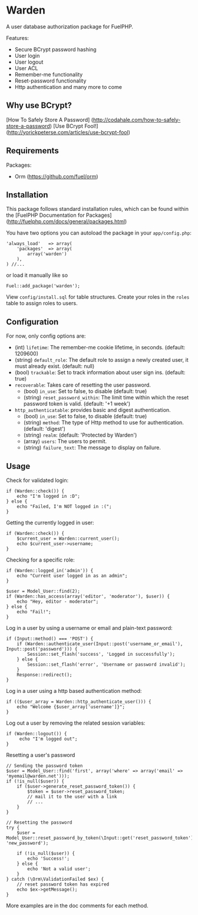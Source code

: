 # Warden

A user database authorization package for FuelPHP.

Features:

+ Secure BCrypt password hashing
+ User login
+ User logout
+ User ACL
+ Remember-me functionality
+ Reset-password functionality
+ Http authentication
and many more to come

## Why use BCrypt?

[How To Safely Store A Password] (http://codahale.com/how-to-safely-store-a-password)
[Use BCrypt Fool!] (http://yorickpeterse.com/articles/use-bcrypt-fool)

## Requirements

Packages:

+ Orm (https://github.com/fuel/orm)

## Installation

This package follows standard installation rules, which can be found within the [FuelPHP Documentation for Packages] (http://fuelphp.com/docs/general/packages.html)

You have two options you can autoload the package in your `app/config.php`:

    'always_load'	=> array(
        'packages'	=> array(
            array('warden')
        ),
    ) //...

or load it manually like so

    Fuel::add_package('warden');

View `config/install.sql` for table structures.
Create your roles in the `roles` table to assign roles to users.

## Configuration
For now, only config options are:

+ (int) `lifetime`: The remember-me cookie lifetime, in seconds. (default: 1209600)
+ (string) `default_role`: The default role to assign a newly created user, it must already exist. (default: null)
+ (bool) `trackable`: Set to track information about user sign ins. (default: true)
+ `recoverable`: Takes care of resetting the user password.
    + (bool) `in_use`: Set to false, to disable (default: true)
    + (string) `reset_password_within`: The limit time within which the reset password token is valid. (default: '+1 week')
+ `http_authenticatable`: provides basic and digest authentication.
    + (bool) `in_use`: Set to false, to disable (default: true)
    + (string) `method`: The type of Http method to use for authentication. (default: 'digest')
    + (string) `realm`: (default: 'Protected by Warden')
    + (array) `users`: The users to permit.
    + (string) `failure_text`: The message to display on failure.

## Usage

Check for validated login:

    if (Warden::check()) {
        echo "I'm logged in :D";
    } else {
        echo "Failed, I'm NOT logged in :(";
    }

Getting the currently logged in user:

    if (Warden::check()) {
        $current_user = Warden::current_user();
        echo $current_user->username;
    }

Checking for a specific role:

    if (Warden::logged_in('admin')) {
        echo "Current user logged in as an admin";
    }

    $user = Model_User::find(2);
    if (Warden::has_access(array('editor', 'moderator'), $user)) {
        echo "Hey, editor - moderator";
    } else {
        echo "Fail!";
    }

Log in a user by using a username or email and plain-text password:

    if (Input::method() === 'POST') {
        if (Warden::authenticate_user(Input::post('username_or_email'), Input::post('password'))) {
            Session::set_flash('success', 'Logged in successfully');
        } else {
            Session::set_flash('error', 'Username or password invalid');
        }
        Response::redirect();
    }

Log in a user using a http based authentication method:

    if (($user_array = Warden::http_authenticate_user())) {
        echo "Welcome {$user_array['username']}";
    }

Log out a user by removing the related session variables:

    if (Warden::logout()) {
         echo "I'm logged out";
    }

Resetting a user's password

    // Sending the password token
    $user = Model_User::find('first', array('where' => array('email' => 'myemail@warden.net')));
    if (!is_null($user)) {
        if ($user->generate_reset_password_token()) {
            $token = $user->reset_password_token;
            // mail it to the user with a link
            // ...
        }
    }

    // Resetting the password
    try {
        $user = Model_User::reset_password_by_token(\Input::get('reset_password_token'), 'new_password');

        if (!is_null($user)) {
            echo 'Success!';
        } else {
            echo 'Not a valid user';
        }
    } catch (\Orm\ValidationFailed $ex) {
        // reset password token has expired
        echo $ex->getMessage();
    }


More examples are in the doc comments for each method.